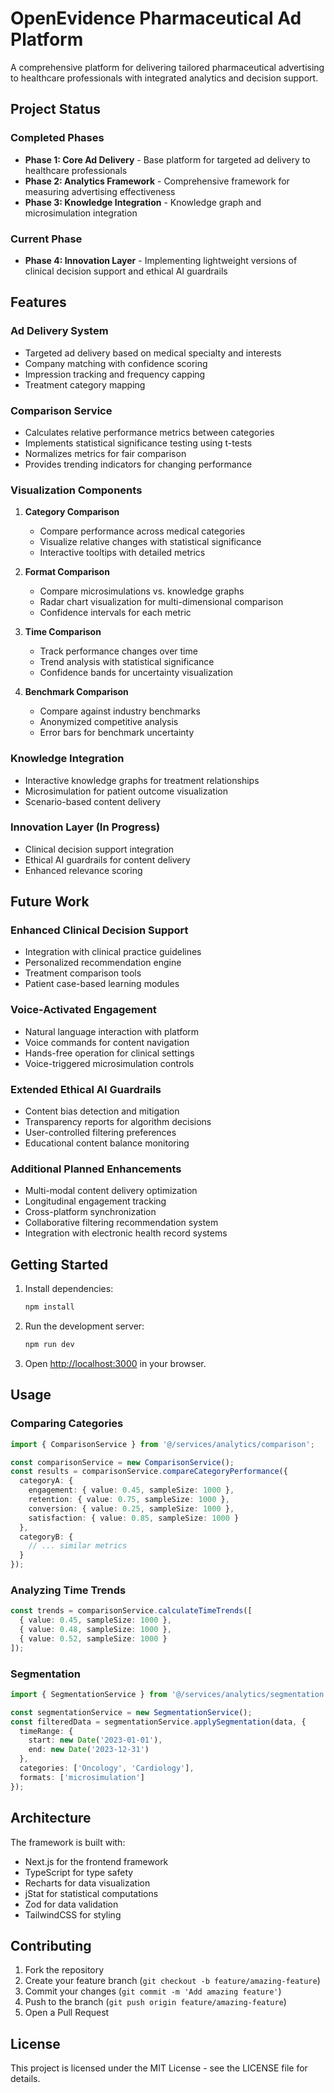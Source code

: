 # OpenEvidence Pharmaceutical Ad Platform

A comprehensive platform for delivering tailored pharmaceutical advertising to healthcare professionals with integrated analytics and decision support.

## Project Status

### Completed Phases
- **Phase 1: Core Ad Delivery** - Base platform for targeted ad delivery to healthcare professionals
- **Phase 2: Analytics Framework** - Comprehensive framework for measuring advertising effectiveness
- **Phase 3: Knowledge Integration** - Knowledge graph and microsimulation integration

### Current Phase
- **Phase 4: Innovation Layer** - Implementing lightweight versions of clinical decision support and ethical AI guardrails

## Features

### Ad Delivery System
- Targeted ad delivery based on medical specialty and interests
- Company matching with confidence scoring
- Impression tracking and frequency capping
- Treatment category mapping

### Comparison Service
- Calculates relative performance metrics between categories
- Implements statistical significance testing using t-tests
- Normalizes metrics for fair comparison
- Provides trending indicators for changing performance

### Visualization Components
1. **Category Comparison**
   - Compare performance across medical categories
   - Visualize relative changes with statistical significance
   - Interactive tooltips with detailed metrics

2. **Format Comparison**
   - Compare microsimulations vs. knowledge graphs
   - Radar chart visualization for multi-dimensional comparison
   - Confidence intervals for each metric

3. **Time Comparison**
   - Track performance changes over time
   - Trend analysis with statistical significance
   - Confidence bands for uncertainty visualization

4. **Benchmark Comparison**
   - Compare against industry benchmarks
   - Anonymized competitive analysis
   - Error bars for benchmark uncertainty

### Knowledge Integration
- Interactive knowledge graphs for treatment relationships
- Microsimulation for patient outcome visualization
- Scenario-based content delivery

### Innovation Layer (In Progress)
- Clinical decision support integration
- Ethical AI guardrails for content delivery
- Enhanced relevance scoring

## Future Work

### Enhanced Clinical Decision Support
- Integration with clinical practice guidelines
- Personalized recommendation engine
- Treatment comparison tools
- Patient case-based learning modules

### Voice-Activated Engagement
- Natural language interaction with platform
- Voice commands for content navigation
- Hands-free operation for clinical settings
- Voice-triggered microsimulation controls

### Extended Ethical AI Guardrails
- Content bias detection and mitigation
- Transparency reports for algorithm decisions
- User-controlled filtering preferences
- Educational content balance monitoring

### Additional Planned Enhancements
- Multi-modal content delivery optimization
- Longitudinal engagement tracking
- Cross-platform synchronization
- Collaborative filtering recommendation system
- Integration with electronic health record systems

## Getting Started

1. Install dependencies:
   ```bash
   npm install
   ```

2. Run the development server:
   ```bash
   npm run dev
   ```

3. Open [http://localhost:3000](http://localhost:3000) in your browser.

## Usage

### Comparing Categories
```typescript
import { ComparisonService } from '@/services/analytics/comparison';

const comparisonService = new ComparisonService();
const results = comparisonService.compareCategoryPerformance({
  categoryA: {
    engagement: { value: 0.45, sampleSize: 1000 },
    retention: { value: 0.75, sampleSize: 1000 },
    conversion: { value: 0.25, sampleSize: 1000 },
    satisfaction: { value: 0.85, sampleSize: 1000 }
  },
  categoryB: {
    // ... similar metrics
  }
});
```

### Analyzing Time Trends
```typescript
const trends = comparisonService.calculateTimeTrends([
  { value: 0.45, sampleSize: 1000 },
  { value: 0.48, sampleSize: 1000 },
  { value: 0.52, sampleSize: 1000 }
]);
```

### Segmentation
```typescript
import { SegmentationService } from '@/services/analytics/segmentation';

const segmentationService = new SegmentationService();
const filteredData = segmentationService.applySegmentation(data, {
  timeRange: {
    start: new Date('2023-01-01'),
    end: new Date('2023-12-31')
  },
  categories: ['Oncology', 'Cardiology'],
  formats: ['microsimulation']
});
```

## Architecture

The framework is built with:
- Next.js for the frontend framework
- TypeScript for type safety
- Recharts for data visualization
- jStat for statistical computations
- Zod for data validation
- TailwindCSS for styling

## Contributing

1. Fork the repository
2. Create your feature branch (`git checkout -b feature/amazing-feature`)
3. Commit your changes (`git commit -m 'Add amazing feature'`)
4. Push to the branch (`git push origin feature/amazing-feature`)
5. Open a Pull Request

## License

This project is licensed under the MIT License - see the LICENSE file for details.
